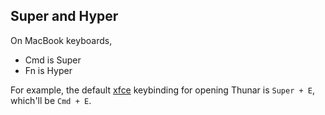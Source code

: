 ## Super and Hyper

On MacBook keyboards,

* Cmd is Super
* Fn is Hyper

For example, the default [xfce](xfce) keybinding for opening Thunar is `Super +
E`, which'll be `Cmd + E`.

